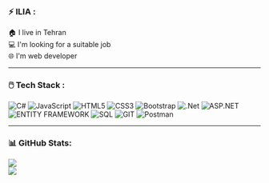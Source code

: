 ### ⚡ ILIA :
🏠 I live in Tehran <br/>
💻 I'm looking for a suitable job<br/>
🌐 I'm web developer

<hr/>

### 🖱️ Tech Stack :
![C#](https://img.shields.io/badge/c%23-%23239120.svg?style=for-the-badge&logo=c-sharp&logoColor=white) ![JavaScript](https://img.shields.io/badge/javascript-%23323330.svg?style=for-the-badge&logo=javascript&logoColor=%23F7DF1E) ![HTML5](https://img.shields.io/badge/html5-%23E34F26.svg?style=for-the-badge&logo=html5&logoColor=white) ![CSS3](https://img.shields.io/badge/css3-%231572B6.svg?style=for-the-badge&logo=css3&logoColor=white) ![Bootstrap](https://img.shields.io/badge/bootstrap-%238511FA.svg?style=for-the-badge&logo=bootstrap&logoColor=white) ![.Net](https://img.shields.io/badge/.NET-5C2D91?style=for-the-badge&logo=.net&logoColor=white) ![ASP.NET](https://img.shields.io/badge/ASP.NET-8A2BE2?style=for-the-badge) ![ENTITY FRAMEWORK](https://img.shields.io/badge/ENTITY--FRAMEWORK-8A2BE2?style=for-the-badge) ![SQL](https://img.shields.io/badge/SQL-8A2BE2?style=for-the-badge&color=blue) ![GIT](https://img.shields.io/badge/Git-fc6d26?style=for-the-badge&logo=git&logoColor=white) ![Postman](https://img.shields.io/badge/Postman-FF6C37?style=for-the-badge&logo=postman&logoColor=white)

<hr/>

### 📊 GitHub Stats:
![](https://github-readme-stats.vercel.app/api?username=ILIA8400&theme=dark&hide_border=false&include_all_commits=true&count_private=true)<br/>
![](https://github-readme-stats.vercel.app/api/top-langs/?username=ILIA8400&theme=dark&hide_border=false&include_all_commits=true&count_private=true&layout=compact)
